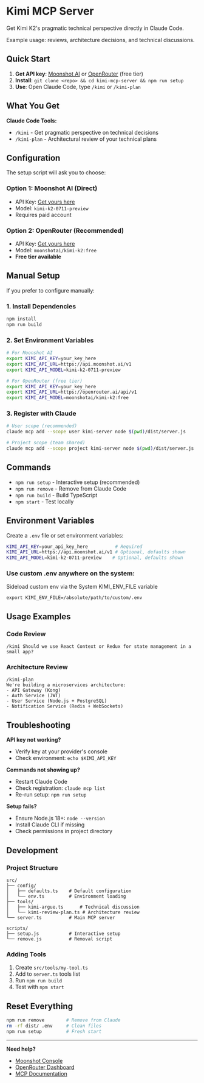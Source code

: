 # Kimi MCP Server

Get Kimi K2's pragmatic technical perspective directly in Claude Code. 

Example usage: reviews, architecture decisions, and technical discussions.

## Quick Start

1. **Get API key**: [Moonshot AI](https://platform.moonshot.ai/console) or [OpenRouter](https://openrouter.ai) (free tier)
2. **Install**: `git clone <repo> && cd kimi-mcp-server && npm run setup`
3. **Use**: Open Claude Code, type `/kimi` or `/kimi-plan`

## What You Get

**Claude Code Tools:**

- `/kimi` - Get pragmatic perspective on technical decisions
- `/kimi-plan` - Architectural review of your technical plans

## Configuration

The setup script will ask you to choose:

### Option 1: Moonshot AI (Direct)
- API Key: [Get yours here](https://platform.moonshot.ai/console)
- Model: `kimi-k2-0711-preview`
- Requires paid account

### Option 2: OpenRouter (Recommended)
- API Key: [Get yours here](https://openrouter.ai)
- Model: `moonshotai/kimi-k2:free`
- **Free tier available**

## Manual Setup

If you prefer to configure manually:

### 1. Install Dependencies
```bash
npm install
npm run build
```

### 2. Set Environment Variables
```bash
# For Moonshot AI
export KIMI_API_KEY=your_key_here
export KIMI_API_URL=https://api.moonshot.ai/v1
export KIMI_API_MODEL=kimi-k2-0711-preview

# For OpenRouter (free tier)
export KIMI_API_KEY=your_key_here
export KIMI_API_URL=https://openrouter.ai/api/v1
export KIMI_API_MODEL=moonshotai/kimi-k2:free
```

### 3. Register with Claude
```bash
# User scope (recommended)
claude mcp add --scope user kimi-server node $(pwd)/dist/server.js

# Project scope (team shared)
claude mcp add --scope project kimi-server node $(pwd)/dist/server.js
```

## Commands

- `npm run setup` - Interactive setup (recommended)
- `npm run remove` - Remove from Claude Code
- `npm run build` - Build TypeScript
- `npm start` - Test locally

## Environment Variables

Create a `.env` file or set environment variables:

```bash
KIMI_API_KEY=your_api_key_here          # Required
KIMI_API_URL=https://api.moonshot.ai/v1 # Optional, defaults shown
KIMI_API_MODEL=kimi-k2-0711-preview    # Optional, defaults shown
```

### Use custom .env anywhere on the system:
Sideload custom env via the System KIMI_ENV_FILE variable

```
export KIMI_ENV_FILE=/absolute/path/to/custom/.env
```

## Usage Examples

### Code Review
```
/kimi Should we use React Context or Redux for state management in a small app?
```

### Architecture Review
```
/kimi-plan 
We're building a microservices architecture:
- API Gateway (Kong)
- Auth Service (JWT)
- User Service (Node.js + PostgreSQL)
- Notification Service (Redis + WebSockets)
```

## Troubleshooting

**API key not working?**
- Verify key at your provider's console
- Check environment: `echo $KIMI_API_KEY`

**Commands not showing up?**
- Restart Claude Code
- Check registration: `claude mcp list`
- Re-run setup: `npm run setup`

**Setup fails?**
- Ensure Node.js 18+: `node --version`
- Install Claude CLI if missing
- Check permissions in project directory

## Development

### Project Structure
```
src/
├── config/
│   ├── defaults.ts    # Default configuration
│   └── env.ts         # Environment loading
├── tools/
│   ├── kimi-argue.ts      # Technical discussion
│   └── kimi-review-plan.ts # Architecture review
└── server.ts          # Main MCP server

scripts/
├── setup.js           # Interactive setup
└── remove.js          # Removal script
```

### Adding Tools

1. Create `src/tools/my-tool.ts`
2. Add to `server.ts` tools list
3. Run `npm run build`
4. Test with `npm start`

## Reset Everything

```bash
npm run remove        # Remove from Claude
rm -rf dist/ .env     # Clean files
npm run setup         # Fresh start
```

---

**Need help?**
- [Moonshot Console](https://platform.moonshot.ai/console)
- [OpenRouter Dashboard](https://openrouter.ai)
- [MCP Documentation](https://docs.anthropic.com/en/docs/claude-code/mcp)
